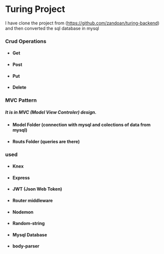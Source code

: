 # Turing Project

I have clone the project from (https://github.com/zandoan/turing-backend) and then converted the sql database in mysql

### Crud Operations 
- #### Get
- #### Post
- #### Put
- #### Delete

### MVC Pattern
##### It is in MVC (Model View Controler) design.
- #### Model Folder (connection with mysql and colections of data from mysql)
- #### Routs Folder (queries are there)

### used
- #### Knex
- #### Express 
- #### JWT (Json Web Token)
- #### Router middleware
- #### Nodemon
- #### Random-string
- #### Mysql Database
- #### body-parser
